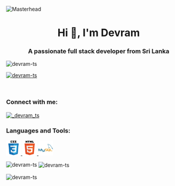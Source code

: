 ![Masterhead](https://www.google.com/url?sa=i&url=https%3A%2F%2Fgithub.com%2FAnmol-Baranwal%2FCool-GIFs-For-GitHub&psig=AOvVaw0Kn1VwmZcpK3gEY4a8LBCv&ust=1707374072195000&source=images&cd=vfe&opi=89978449&ved=0CBIQjRxqFwoTCKitxZrOmIQDFQAAAAAdAAAAABAh)
<h1 align="center">Hi 👋, I'm Devram</h1>
<h3 align="center">A passionate full stack developer from Sri Lanka</h3>

<p align="left"> <img src="https://komarev.com/ghpvc/?username=devram-ts&label=Profile%20views&color=0e75b6&style=flat" alt="devram-ts" /> </p>

<p align="left"> <a href="https://github.com/ryo-ma/github-profile-trophy"><img src="https://github-profile-trophy.vercel.app/?username=devram-ts" alt="devram-ts" /></a> </p>

<p align="left"> <a href="https://twitter.com/" target="blank"><img src="https://img.shields.io/twitter/follow/?logo=twitter&style=for-the-badge" alt="" /></a> </p>

<h3 align="left">Connect with me:</h3>
<p align="left">
<a href="https://instagram.com/_devram_ts" target="blank"><img align="center" src="https://raw.githubusercontent.com/rahuldkjain/github-profile-readme-generator/master/src/images/icons/Social/instagram.svg" alt="_devram_ts" height="30" width="40" /></a>
</p>

<h3 align="left">Languages and Tools:</h3>
<p align="left"> <a href="https://www.w3schools.com/css/" target="_blank" rel="noreferrer"> <img src="https://raw.githubusercontent.com/devicons/devicon/master/icons/css3/css3-original-wordmark.svg" alt="css3" width="40" height="40"/> </a> <a href="https://www.w3.org/html/" target="_blank" rel="noreferrer"> <img src="https://raw.githubusercontent.com/devicons/devicon/master/icons/html5/html5-original-wordmark.svg" alt="html5" width="40" height="40"/> </a> <a href="https://www.mysql.com/" target="_blank" rel="noreferrer"> <img src="https://raw.githubusercontent.com/devicons/devicon/master/icons/mysql/mysql-original-wordmark.svg" alt="mysql" width="40" height="40"/> </a> </p>

<p><img align="left" src="https://github-readme-stats.vercel.app/api/top-langs?username=devram-ts&show_icons=true&locale=en&layout=compact" alt="devram-ts" /></p>

<p>&nbsp;<img align="center" src="https://github-readme-stats.vercel.app/api?username=devram-ts&show_icons=true&locale=en" alt="devram-ts" /></p>

<p><img align="center" src="https://github-readme-streak-stats.herokuapp.com/?user=devram-ts&" alt="devram-ts" /></p>
